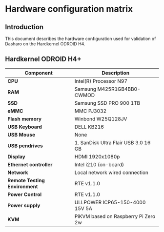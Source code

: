 # Hardware configuration matrix

## Introduction

This document describes the hardware configuration used for validation of
Dasharo on the Hardkernel ODROID H4.

## Hardkernel ODROID H4+

| Component                      | Description                                 |
|--------------------------------|---------------------------------------------|
| **CPU**                        | Intel(R) Processor N97                      |
| **RAM**                        | Samsung M425R1GB4BB0-CWMOD                  |
| **SSD**                        | Samsung SSD PRO 900 1TB                     |
| **eMMC**                       | MMC PJ3032                                  |
| **Flash memory**               | Winbond W25Q128JV                           |
| **USB Keyboard**               | DELL KB216                                  |
| **USB Mouse**                  | None                                        |
| **USB pendrives**              | 1. SanDisk Ultra  Flair USB 3.0 16 GB       |
| **Display**                    | HDMI 1920x1080p                             |
| **Ethernet controller**        | Intel i210 (on-board)                       |
| **Network**                    | Local network wired connection              |
| **Remote Testing Environment** | RTE v1.1.0                                  |
| **Power Control**              | RTE v1.1.0                                  |
| **Power supply**               | ULLPOWER ICP65-150-4000 15V 5A              |
| **KVM**                        | PiKVM based on Raspberry Pi Zero 2w         |
